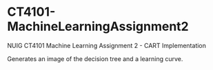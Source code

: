 # CT4101-MachineLearningAssignment2
NUIG CT4101 Machine Learning Assignment 2 - CART Implementation

Generates an image of the decision tree and a learning curve.
